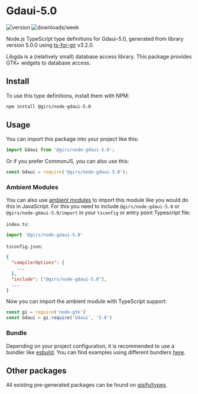 
# Gdaui-5.0

![version](https://img.shields.io/npm/v/@girs/node-gdaui-5.0)
![downloads/week](https://img.shields.io/npm/dw/@girs/node-gdaui-5.0)


Node.js TypeScript type definitions for Gdaui-5.0, generated from library version 5.0.0 using [ts-for-gir](https://github.com/gjsify/ts-for-gir) v3.2.0.

Libgda is a (relatively small) database access library. This package provides GTK+ widgets to database access.

## Install

To use this type definitions, install them with NPM:
```bash
npm install @girs/node-gdaui-5.0
```

## Usage

You can import this package into your project like this:
```ts
import Gdaui from '@girs/node-gdaui-5.0';
```

Or if you prefer CommonJS, you can also use this:
```ts
const Gdaui = require('@girs/node-gdaui-5.0');
```

### Ambient Modules

You can also use [ambient modules](https://github.com/gjsify/ts-for-gir/tree/main/packages/cli#ambient-modules) to import this module like you would do this in JavaScript.
For this you need to include `@girs/node-gdaui-5.0` or `@girs/node-gdaui-5.0/import` in your `tsconfig` or entry point Typescript file:

`index.ts`:
```ts
import '@girs/node-gdaui-5.0'
```

`tsconfig.json`:
```json
{
  "compilerOptions": {
    ...
  },
  "include": ["@girs/node-gdaui-5.0"],
  ...
}
```

Now you can import the ambient module with TypeScript support: 

```ts
const gi = require('node-gtk')
const Gdaui = gi.require('Gdaui', '5.0')
```


### Bundle

Depending on your project configuration, it is recommended to use a bundler like [esbuild](https://esbuild.github.io/). You can find examples using different bundlers [here](https://github.com/gjsify/ts-for-gir/tree/main/examples).

## Other packages

All existing pre-generated packages can be found on [gjsify/types](https://github.com/gjsify/types).

